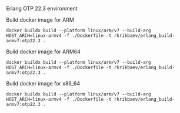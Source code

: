 Erlang OTP 22.3 environment

Build docker image for ARM

`docker buildx build --platform linux/arm/v7 --build-arg HOST_ARCH=linux-armv4 -f ./Dockerfile -t rkrikbaev/erlang_build-armv7:otp22.3 .`

Build docker image for ARM64

`docker buildx build --platform linux/arm/v7 --build-arg HOST_ARCH=linux-armv4 -f ./Dockerfile -t rkrikbaev/erlang_build-armv7:otp22.3 .`

Build docker image for x86_64

`docker buildx build --platform linux/arm/v7 --build-arg HOST_ARCH=linux-armv4 -f ./Dockerfile -t rkrikbaev/erlang_build-armv7:otp22.3 .`
